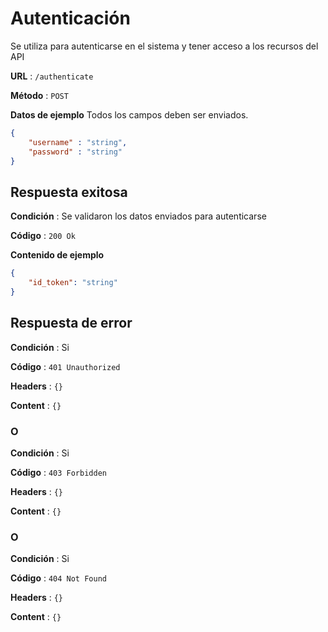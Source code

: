 # Autenticación

Se utiliza para autenticarse en el sistema y tener acceso a los recursos del API
	
**URL** : `/authenticate`

**Método** : `POST`

**Datos de ejemplo** Todos los campos deben ser enviados.

```json
{
	"username" : "string",
	"password" : "string"
}
```
## Respuesta exitosa

**Condición** : Se validaron los datos enviados para autenticarse

**Código** : `200 Ok`

**Contenido de ejemplo**

```json
{
	"id_token": "string"
}
```

## Respuesta de error

**Condición** : Si

**Código** : `401 Unauthorized`

**Headers** : `{}`

**Content** : `{}`

### O

**Condición** : Si

**Código** : `403 Forbidden`

**Headers** : `{}`

**Content** : `{}`

### O

**Condición** : Si

**Código** : `404 Not Found`

**Headers** : `{}`

**Content** : `{}`